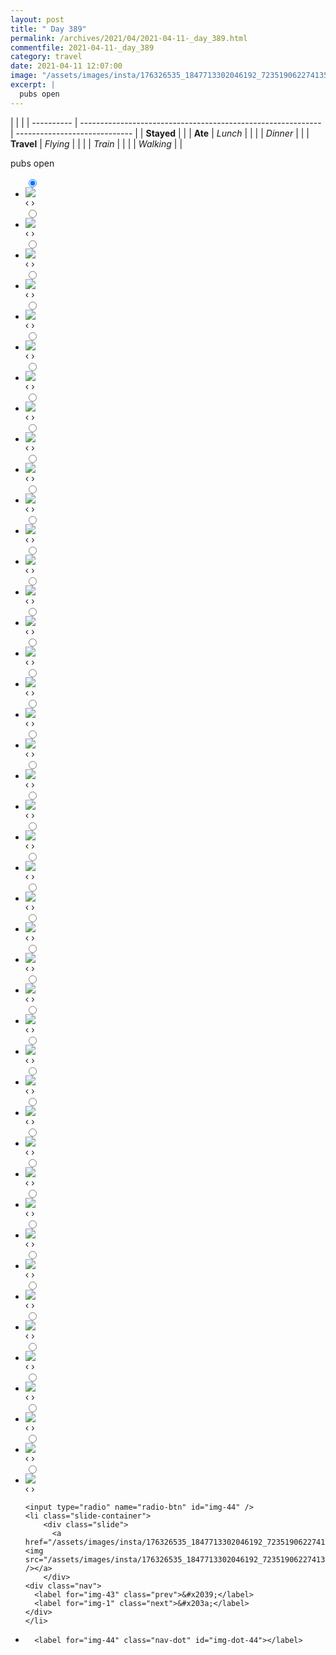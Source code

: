```yaml
---
layout: post
title: " Day 389"
permalink: /archives/2021/04/2021-04-11-_day_389.html
commentfile: 2021-04-11-_day_389
category: travel
date: 2021-04-11 12:07:00
image: "/assets/images/insta/176326535_1847713302046192_7235190622741353734_n_17909607277784116.jpg"
excerpt: |
  pubs open
---
```


|            |                                                              |
| ---------- | ------------------------------------------------------------ | ----------------------------- |
| **Stayed** |  |
| **Ate**    | _Lunch_                                                      |          |
|            | _Dinner_                                                     |          |
| **Travel** | _Flying_                                                     |          |
|            | _Train_                                                      |          |
|            | _Walking_                                                    |          |


pubs open


<ul class="slides">
    <input type="radio" name="radio-btn" id="img-1" checked="checked" />
    <li class="slide-container">
        <div class="slide">
          <a href="/assets/images/insta/171768449_478463766735820_497767338343617757_n_17926027144533049.jpg"><img src="/assets/images/insta/171768449_478463766735820_497767338343617757_n_17926027144533049.jpg" /></a>
        </div>
    <div class="nav">
      <label for="img-44" class="prev">&#x2039;</label>
      <label for="img-2" class="next">&#x203a;</label>
    </div>
    </li>
        <input type="radio" name="radio-btn" id="img-2"  />
    <li class="slide-container">
        <div class="slide">
          <a href="/assets/images/insta/178799138_142622957871501_3558466130720076003_n_17900530762932441.jpg"><img src="/assets/images/insta/178799138_142622957871501_3558466130720076003_n_17900530762932441.jpg" /></a>
        </div>
    <div class="nav">
      <label for="img-1" class="prev">&#x2039;</label>
      <label for="img-3" class="next">&#x203a;</label>
    </div>
    </li>
        <input type="radio" name="radio-btn" id="img-3"  />
    <li class="slide-container">
        <div class="slide">
          <a href="/assets/images/insta/177210576_1897170413774262_8130958734950358346_n_17883655154233221.jpg"><img src="/assets/images/insta/177210576_1897170413774262_8130958734950358346_n_17883655154233221.jpg" /></a>
        </div>
    <div class="nav">
      <label for="img-2" class="prev">&#x2039;</label>
      <label for="img-4" class="next">&#x203a;</label>
    </div>
    </li>
        <input type="radio" name="radio-btn" id="img-4"  />
    <li class="slide-container">
        <div class="slide">
          <a href="/assets/images/insta/178486855_572334090405249_4527156594299120803_n_17907993214826644.jpg"><img src="/assets/images/insta/178486855_572334090405249_4527156594299120803_n_17907993214826644.jpg" /></a>
        </div>
    <div class="nav">
      <label for="img-3" class="prev">&#x2039;</label>
      <label for="img-5" class="next">&#x203a;</label>
    </div>
    </li>
        <input type="radio" name="radio-btn" id="img-5"  />
    <li class="slide-container">
        <div class="slide">
          <a href="/assets/images/insta/176800204_776904682964929_281701235196611718_n_18067803175283026.jpg"><img src="/assets/images/insta/176800204_776904682964929_281701235196611718_n_18067803175283026.jpg" /></a>
        </div>
    <div class="nav">
      <label for="img-4" class="prev">&#x2039;</label>
      <label for="img-6" class="next">&#x203a;</label>
    </div>
    </li>
        <input type="radio" name="radio-btn" id="img-6"  />
    <li class="slide-container">
        <div class="slide">
          <a href="/assets/images/insta/176997304_313548096946069_5419515587397525177_n_17868939539363279.jpg"><img src="/assets/images/insta/176997304_313548096946069_5419515587397525177_n_17868939539363279.jpg" /></a>
        </div>
    <div class="nav">
      <label for="img-5" class="prev">&#x2039;</label>
      <label for="img-7" class="next">&#x203a;</label>
    </div>
    </li>
        <input type="radio" name="radio-btn" id="img-7"  />
    <li class="slide-container">
        <div class="slide">
          <a href="/assets/images/insta/177226034_901369053770776_8991150157807384926_n_17985099565356878.jpg"><img src="/assets/images/insta/177226034_901369053770776_8991150157807384926_n_17985099565356878.jpg" /></a>
        </div>
    <div class="nav">
      <label for="img-6" class="prev">&#x2039;</label>
      <label for="img-8" class="next">&#x203a;</label>
    </div>
    </li>
        <input type="radio" name="radio-btn" id="img-8"  />
    <li class="slide-container">
        <div class="slide">
          <a href="/assets/images/insta/177766137_126879392713457_3369100602207322919_n_17937987712498058.jpg"><img src="/assets/images/insta/177766137_126879392713457_3369100602207322919_n_17937987712498058.jpg" /></a>
        </div>
    <div class="nav">
      <label for="img-7" class="prev">&#x2039;</label>
      <label for="img-9" class="next">&#x203a;</label>
    </div>
    </li>
        <input type="radio" name="radio-btn" id="img-9"  />
    <li class="slide-container">
        <div class="slide">
          <a href="/assets/images/insta/177352147_297645858534191_5317006886796069138_n_17890517099100871.jpg"><img src="/assets/images/insta/177352147_297645858534191_5317006886796069138_n_17890517099100871.jpg" /></a>
        </div>
    <div class="nav">
      <label for="img-8" class="prev">&#x2039;</label>
      <label for="img-10" class="next">&#x203a;</label>
    </div>
    </li>
        <input type="radio" name="radio-btn" id="img-10"  />
    <li class="slide-container">
        <div class="slide">
          <a href="/assets/images/insta/176334694_141831781244350_3476420253447114859_n_17868758777357834.jpg"><img src="/assets/images/insta/176334694_141831781244350_3476420253447114859_n_17868758777357834.jpg" /></a>
        </div>
    <div class="nav">
      <label for="img-9" class="prev">&#x2039;</label>
      <label for="img-11" class="next">&#x203a;</label>
    </div>
    </li>
        <input type="radio" name="radio-btn" id="img-11"  />
    <li class="slide-container">
        <div class="slide">
          <a href="/assets/images/insta/176653429_370968304606544_2125409686300620159_n_17883178064136104.jpg"><img src="/assets/images/insta/176653429_370968304606544_2125409686300620159_n_17883178064136104.jpg" /></a>
        </div>
    <div class="nav">
      <label for="img-10" class="prev">&#x2039;</label>
      <label for="img-12" class="next">&#x203a;</label>
    </div>
    </li>
        <input type="radio" name="radio-btn" id="img-12"  />
    <li class="slide-container">
        <div class="slide">
          <a href="/assets/images/insta/177692279_172814338032963_3167445063504137359_n_17954799037430396.jpg"><img src="/assets/images/insta/177692279_172814338032963_3167445063504137359_n_17954799037430396.jpg" /></a>
        </div>
    <div class="nav">
      <label for="img-11" class="prev">&#x2039;</label>
      <label for="img-13" class="next">&#x203a;</label>
    </div>
    </li>
        <input type="radio" name="radio-btn" id="img-13"  />
    <li class="slide-container">
        <div class="slide">
          <a href="/assets/images/insta/176951900_1158576137900773_8712081067420194280_n_17889336338039266.jpg"><img src="/assets/images/insta/176951900_1158576137900773_8712081067420194280_n_17889336338039266.jpg" /></a>
        </div>
    <div class="nav">
      <label for="img-12" class="prev">&#x2039;</label>
      <label for="img-14" class="next">&#x203a;</label>
    </div>
    </li>
        <input type="radio" name="radio-btn" id="img-14"  />
    <li class="slide-container">
        <div class="slide">
          <a href="/assets/images/insta/176405818_300888534880386_3076244934565866218_n_17981984221363113.jpg"><img src="/assets/images/insta/176405818_300888534880386_3076244934565866218_n_17981984221363113.jpg" /></a>
        </div>
    <div class="nav">
      <label for="img-13" class="prev">&#x2039;</label>
      <label for="img-15" class="next">&#x203a;</label>
    </div>
    </li>
        <input type="radio" name="radio-btn" id="img-15"  />
    <li class="slide-container">
        <div class="slide">
          <a href="/assets/images/insta/173209976_372264847398962_8302919907313775513_n_17889263492112530.jpg"><img src="/assets/images/insta/173209976_372264847398962_8302919907313775513_n_17889263492112530.jpg" /></a>
        </div>
    <div class="nav">
      <label for="img-14" class="prev">&#x2039;</label>
      <label for="img-16" class="next">&#x203a;</label>
    </div>
    </li>
        <input type="radio" name="radio-btn" id="img-16"  />
    <li class="slide-container">
        <div class="slide">
          <a href="/assets/images/insta/175937634_457267635538917_6574451547454591126_n_17881638407245355.jpg"><img src="/assets/images/insta/175937634_457267635538917_6574451547454591126_n_17881638407245355.jpg" /></a>
        </div>
    <div class="nav">
      <label for="img-15" class="prev">&#x2039;</label>
      <label for="img-17" class="next">&#x203a;</label>
    </div>
    </li>
        <input type="radio" name="radio-btn" id="img-17"  />
    <li class="slide-container">
        <div class="slide">
          <a href="/assets/images/insta/175995137_154879269890760_5265711985806004071_n_17981784547362467.jpg"><img src="/assets/images/insta/175995137_154879269890760_5265711985806004071_n_17981784547362467.jpg" /></a>
        </div>
    <div class="nav">
      <label for="img-16" class="prev">&#x2039;</label>
      <label for="img-18" class="next">&#x203a;</label>
    </div>
    </li>
        <input type="radio" name="radio-btn" id="img-18"  />
    <li class="slide-container">
        <div class="slide">
          <a href="/assets/images/insta/175621451_823360905203867_445413812744477460_n_17874203831354743.jpg"><img src="/assets/images/insta/175621451_823360905203867_445413812744477460_n_17874203831354743.jpg" /></a>
        </div>
    <div class="nav">
      <label for="img-17" class="prev">&#x2039;</label>
      <label for="img-19" class="next">&#x203a;</label>
    </div>
    </li>
        <input type="radio" name="radio-btn" id="img-19"  />
    <li class="slide-container">
        <div class="slide">
          <a href="/assets/images/insta/176159431_467589184458531_7317439004722192780_n_18166522960137310.jpg"><img src="/assets/images/insta/176159431_467589184458531_7317439004722192780_n_18166522960137310.jpg" /></a>
        </div>
    <div class="nav">
      <label for="img-18" class="prev">&#x2039;</label>
      <label for="img-20" class="next">&#x203a;</label>
    </div>
    </li>
        <input type="radio" name="radio-btn" id="img-20"  />
    <li class="slide-container">
        <div class="slide">
          <a href="/assets/images/insta/175563618_520140695651748_3777723943353126293_n_18163442404124615.jpg"><img src="/assets/images/insta/175563618_520140695651748_3777723943353126293_n_18163442404124615.jpg" /></a>
        </div>
    <div class="nav">
      <label for="img-19" class="prev">&#x2039;</label>
      <label for="img-21" class="next">&#x203a;</label>
    </div>
    </li>
        <input type="radio" name="radio-btn" id="img-21"  />
    <li class="slide-container">
        <div class="slide">
          <a href="/assets/images/insta/175166214_786729982230798_6200421609243861056_n_17896793728950129.jpg"><img src="/assets/images/insta/175166214_786729982230798_6200421609243861056_n_17896793728950129.jpg" /></a>
        </div>
    <div class="nav">
      <label for="img-20" class="prev">&#x2039;</label>
      <label for="img-22" class="next">&#x203a;</label>
    </div>
    </li>
        <input type="radio" name="radio-btn" id="img-22"  />
    <li class="slide-container">
        <div class="slide">
          <a href="/assets/images/insta/175501474_939058876854333_5563518635983262776_n_18120852811201222.jpg"><img src="/assets/images/insta/175501474_939058876854333_5563518635983262776_n_18120852811201222.jpg" /></a>
        </div>
    <div class="nav">
      <label for="img-21" class="prev">&#x2039;</label>
      <label for="img-23" class="next">&#x203a;</label>
    </div>
    </li>
        <input type="radio" name="radio-btn" id="img-23"  />
    <li class="slide-container">
        <div class="slide">
          <a href="/assets/images/insta/174684117_171582691491294_3196279829013072166_n_17929076782514245.jpg"><img src="/assets/images/insta/174684117_171582691491294_3196279829013072166_n_17929076782514245.jpg" /></a>
        </div>
    <div class="nav">
      <label for="img-22" class="prev">&#x2039;</label>
      <label for="img-24" class="next">&#x203a;</label>
    </div>
    </li>
        <input type="radio" name="radio-btn" id="img-24"  />
    <li class="slide-container">
        <div class="slide">
          <a href="/assets/images/insta/176000005_287851792805521_1034717552620208823_n_17899787563934801.jpg"><img src="/assets/images/insta/176000005_287851792805521_1034717552620208823_n_17899787563934801.jpg" /></a>
        </div>
    <div class="nav">
      <label for="img-23" class="prev">&#x2039;</label>
      <label for="img-25" class="next">&#x203a;</label>
    </div>
    </li>
        <input type="radio" name="radio-btn" id="img-25"  />
    <li class="slide-container">
        <div class="slide">
          <a href="/assets/images/insta/175141345_277324437345401_1277305053461337767_n_17902453012823879.jpg"><img src="/assets/images/insta/175141345_277324437345401_1277305053461337767_n_17902453012823879.jpg" /></a>
        </div>
    <div class="nav">
      <label for="img-24" class="prev">&#x2039;</label>
      <label for="img-26" class="next">&#x203a;</label>
    </div>
    </li>
        <input type="radio" name="radio-btn" id="img-26"  />
    <li class="slide-container">
        <div class="slide">
          <a href="/assets/images/insta/174667439_785144425752256_5477593097086228912_n_17933664352518979.jpg"><img src="/assets/images/insta/174667439_785144425752256_5477593097086228912_n_17933664352518979.jpg" /></a>
        </div>
    <div class="nav">
      <label for="img-25" class="prev">&#x2039;</label>
      <label for="img-27" class="next">&#x203a;</label>
    </div>
    </li>
        <input type="radio" name="radio-btn" id="img-27"  />
    <li class="slide-container">
        <div class="slide">
          <a href="/assets/images/insta/174664056_5635149663192168_8499580119749479171_n_17886885317076447.jpg"><img src="/assets/images/insta/174664056_5635149663192168_8499580119749479171_n_17886885317076447.jpg" /></a>
        </div>
    <div class="nav">
      <label for="img-26" class="prev">&#x2039;</label>
      <label for="img-28" class="next">&#x203a;</label>
    </div>
    </li>
        <input type="radio" name="radio-btn" id="img-28"  />
    <li class="slide-container">
        <div class="slide">
          <a href="/assets/images/insta/174513418_282619046831535_3177181767984510592_n_17924636449549163.jpg"><img src="/assets/images/insta/174513418_282619046831535_3177181767984510592_n_17924636449549163.jpg" /></a>
        </div>
    <div class="nav">
      <label for="img-27" class="prev">&#x2039;</label>
      <label for="img-29" class="next">&#x203a;</label>
    </div>
    </li>
        <input type="radio" name="radio-btn" id="img-29"  />
    <li class="slide-container">
        <div class="slide">
          <a href="/assets/images/insta/175137936_2946444948946188_5570609153577962674_n_18217429855061477.jpg"><img src="/assets/images/insta/175137936_2946444948946188_5570609153577962674_n_18217429855061477.jpg" /></a>
        </div>
    <div class="nav">
      <label for="img-28" class="prev">&#x2039;</label>
      <label for="img-30" class="next">&#x203a;</label>
    </div>
    </li>
        <input type="radio" name="radio-btn" id="img-30"  />
    <li class="slide-container">
        <div class="slide">
          <a href="/assets/images/insta/173908983_584126982547889_2356131489696613011_n_17903030053788920.jpg"><img src="/assets/images/insta/173908983_584126982547889_2356131489696613011_n_17903030053788920.jpg" /></a>
        </div>
    <div class="nav">
      <label for="img-29" class="prev">&#x2039;</label>
      <label for="img-31" class="next">&#x203a;</label>
    </div>
    </li>
        <input type="radio" name="radio-btn" id="img-31"  />
    <li class="slide-container">
        <div class="slide">
          <a href="/assets/images/insta/173988525_482706302869100_2694831869971579054_n_17964723355394303.jpg"><img src="/assets/images/insta/173988525_482706302869100_2694831869971579054_n_17964723355394303.jpg" /></a>
        </div>
    <div class="nav">
      <label for="img-30" class="prev">&#x2039;</label>
      <label for="img-32" class="next">&#x203a;</label>
    </div>
    </li>
        <input type="radio" name="radio-btn" id="img-32"  />
    <li class="slide-container">
        <div class="slide">
          <a href="/assets/images/insta/174399479_292379762433729_1494348416803951339_n_17887119371134380.jpg"><img src="/assets/images/insta/174399479_292379762433729_1494348416803951339_n_17887119371134380.jpg" /></a>
        </div>
    <div class="nav">
      <label for="img-31" class="prev">&#x2039;</label>
      <label for="img-33" class="next">&#x203a;</label>
    </div>
    </li>
        <input type="radio" name="radio-btn" id="img-33"  />
    <li class="slide-container">
        <div class="slide">
          <a href="/assets/images/insta/174191036_309568687295520_1168724493181750625_n_17848040204537692.jpg"><img src="/assets/images/insta/174191036_309568687295520_1168724493181750625_n_17848040204537692.jpg" /></a>
        </div>
    <div class="nav">
      <label for="img-32" class="prev">&#x2039;</label>
      <label for="img-34" class="next">&#x203a;</label>
    </div>
    </li>
        <input type="radio" name="radio-btn" id="img-34"  />
    <li class="slide-container">
        <div class="slide">
          <a href="/assets/images/insta/174652396_5464011770307905_3233122095983260418_n_17908673578774047.jpg"><img src="/assets/images/insta/174652396_5464011770307905_3233122095983260418_n_17908673578774047.jpg" /></a>
        </div>
    <div class="nav">
      <label for="img-33" class="prev">&#x2039;</label>
      <label for="img-35" class="next">&#x203a;</label>
    </div>
    </li>
        <input type="radio" name="radio-btn" id="img-35"  />
    <li class="slide-container">
        <div class="slide">
          <a href="/assets/images/insta/174329832_278177910453071_4987952856533206954_n_18039805819292102.jpg"><img src="/assets/images/insta/174329832_278177910453071_4987952856533206954_n_18039805819292102.jpg" /></a>
        </div>
    <div class="nav">
      <label for="img-34" class="prev">&#x2039;</label>
      <label for="img-36" class="next">&#x203a;</label>
    </div>
    </li>
        <input type="radio" name="radio-btn" id="img-36"  />
    <li class="slide-container">
        <div class="slide">
          <a href="/assets/images/insta/173881866_443126503641681_774991795294044720_n_17969637895382394.jpg"><img src="/assets/images/insta/173881866_443126503641681_774991795294044720_n_17969637895382394.jpg" /></a>
        </div>
    <div class="nav">
      <label for="img-35" class="prev">&#x2039;</label>
      <label for="img-37" class="next">&#x203a;</label>
    </div>
    </li>
        <input type="radio" name="radio-btn" id="img-37"  />
    <li class="slide-container">
        <div class="slide">
          <a href="/assets/images/insta/172982184_1105792273250400_8235528172176409111_n_17896274002965930.jpg"><img src="/assets/images/insta/172982184_1105792273250400_8235528172176409111_n_17896274002965930.jpg" /></a>
        </div>
    <div class="nav">
      <label for="img-36" class="prev">&#x2039;</label>
      <label for="img-38" class="next">&#x203a;</label>
    </div>
    </li>
        <input type="radio" name="radio-btn" id="img-38"  />
    <li class="slide-container">
        <div class="slide">
          <a href="/assets/images/insta/172715312_2877165175892507_7194713618239351625_n_18175157932106389.jpg"><img src="/assets/images/insta/172715312_2877165175892507_7194713618239351625_n_18175157932106389.jpg" /></a>
        </div>
    <div class="nav">
      <label for="img-37" class="prev">&#x2039;</label>
      <label for="img-39" class="next">&#x203a;</label>
    </div>
    </li>
        <input type="radio" name="radio-btn" id="img-39"  />
    <li class="slide-container">
        <div class="slide">
          <a href="/assets/images/insta/171977232_767527713905807_1089609796147316575_n_17848255172562268.jpg"><img src="/assets/images/insta/171977232_767527713905807_1089609796147316575_n_17848255172562268.jpg" /></a>
        </div>
    <div class="nav">
      <label for="img-38" class="prev">&#x2039;</label>
      <label for="img-40" class="next">&#x203a;</label>
    </div>
    </li>
        <input type="radio" name="radio-btn" id="img-40"  />
    <li class="slide-container">
        <div class="slide">
          <a href="/assets/images/insta/171717507_851602198780012_2629613804337928609_n_17913506779680376.jpg"><img src="/assets/images/insta/171717507_851602198780012_2629613804337928609_n_17913506779680376.jpg" /></a>
        </div>
    <div class="nav">
      <label for="img-39" class="prev">&#x2039;</label>
      <label for="img-41" class="next">&#x203a;</label>
    </div>
    </li>
        <input type="radio" name="radio-btn" id="img-41"  />
    <li class="slide-container">
        <div class="slide">
          <a href="/assets/images/insta/172151576_1125094291347475_871016785951139353_n_17894416201999921.jpg"><img src="/assets/images/insta/172151576_1125094291347475_871016785951139353_n_17894416201999921.jpg" /></a>
        </div>
    <div class="nav">
      <label for="img-40" class="prev">&#x2039;</label>
      <label for="img-42" class="next">&#x203a;</label>
    </div>
    </li>
        <input type="radio" name="radio-btn" id="img-42"  />
    <li class="slide-container">
        <div class="slide">
          <a href="/assets/images/insta/173475897_841321260076084_6279655364507038228_n_17885367746163664.jpg"><img src="/assets/images/insta/173475897_841321260076084_6279655364507038228_n_17885367746163664.jpg" /></a>
        </div>
    <div class="nav">
      <label for="img-41" class="prev">&#x2039;</label>
      <label for="img-43" class="next">&#x203a;</label>
    </div>
    </li>
        <input type="radio" name="radio-btn" id="img-43"  />
    <li class="slide-container">
        <div class="slide">
          <a href="/assets/images/insta/172295072_840604143469779_294352988624569768_n_18174742378106172.jpg"><img src="/assets/images/insta/172295072_840604143469779_294352988624569768_n_18174742378106172.jpg" /></a>
        </div>
    <div class="nav">
      <label for="img-42" class="prev">&#x2039;</label>
      <label for="img-44" class="next">&#x203a;</label>
    </div>
    </li>
    
    <input type="radio" name="radio-btn" id="img-44" />
    <li class="slide-container">
        <div class="slide">
          <a href="/assets/images/insta/176326535_1847713302046192_7235190622741353734_n_17909607277784116.jpg"><img src="/assets/images/insta/176326535_1847713302046192_7235190622741353734_n_17909607277784116.jpg" /></a>
        </div>
    <div class="nav">
      <label for="img-43" class="prev">&#x2039;</label>
      <label for="img-1" class="next">&#x203a;</label>
    </div>
    </li>
			
<li class="nav-dots">
      <label for="img-1" class="nav-dot" id="img-dot-1"></label>
      <label for="img-2" class="nav-dot" id="img-dot-2"></label>
      <label for="img-3" class="nav-dot" id="img-dot-3"></label>
      <label for="img-4" class="nav-dot" id="img-dot-4"></label>
      <label for="img-5" class="nav-dot" id="img-dot-5"></label>
      <label for="img-6" class="nav-dot" id="img-dot-6"></label>
      <label for="img-7" class="nav-dot" id="img-dot-7"></label>
      <label for="img-8" class="nav-dot" id="img-dot-8"></label>
      <label for="img-9" class="nav-dot" id="img-dot-9"></label>
      <label for="img-10" class="nav-dot" id="img-dot-10"></label>
      <label for="img-11" class="nav-dot" id="img-dot-11"></label>
      <label for="img-12" class="nav-dot" id="img-dot-12"></label>
      <label for="img-13" class="nav-dot" id="img-dot-13"></label>
      <label for="img-14" class="nav-dot" id="img-dot-14"></label>
      <label for="img-15" class="nav-dot" id="img-dot-15"></label>
      <label for="img-16" class="nav-dot" id="img-dot-16"></label>
      <label for="img-17" class="nav-dot" id="img-dot-17"></label>
      <label for="img-18" class="nav-dot" id="img-dot-18"></label>
      <label for="img-19" class="nav-dot" id="img-dot-19"></label>
      <label for="img-20" class="nav-dot" id="img-dot-20"></label>
      <label for="img-21" class="nav-dot" id="img-dot-21"></label>
      <label for="img-22" class="nav-dot" id="img-dot-22"></label>
      <label for="img-23" class="nav-dot" id="img-dot-23"></label>
      <label for="img-24" class="nav-dot" id="img-dot-24"></label>
      <label for="img-25" class="nav-dot" id="img-dot-25"></label>
      <label for="img-26" class="nav-dot" id="img-dot-26"></label>
      <label for="img-27" class="nav-dot" id="img-dot-27"></label>
      <label for="img-28" class="nav-dot" id="img-dot-28"></label>
      <label for="img-29" class="nav-dot" id="img-dot-29"></label>
      <label for="img-30" class="nav-dot" id="img-dot-30"></label>
      <label for="img-31" class="nav-dot" id="img-dot-31"></label>
      <label for="img-32" class="nav-dot" id="img-dot-32"></label>
      <label for="img-33" class="nav-dot" id="img-dot-33"></label>
      <label for="img-34" class="nav-dot" id="img-dot-34"></label>
      <label for="img-35" class="nav-dot" id="img-dot-35"></label>
      <label for="img-36" class="nav-dot" id="img-dot-36"></label>
      <label for="img-37" class="nav-dot" id="img-dot-37"></label>
      <label for="img-38" class="nav-dot" id="img-dot-38"></label>
      <label for="img-39" class="nav-dot" id="img-dot-39"></label>
      <label for="img-40" class="nav-dot" id="img-dot-40"></label>
      <label for="img-41" class="nav-dot" id="img-dot-41"></label>
      <label for="img-42" class="nav-dot" id="img-dot-42"></label>
      <label for="img-43" class="nav-dot" id="img-dot-43"></label>

      <label for="img-44" class="nav-dot" id="img-dot-44"></label>

</li>
</ul>        
             

		